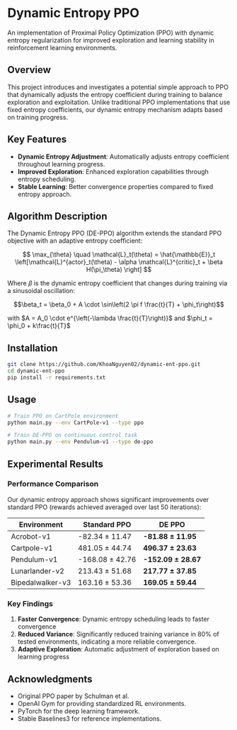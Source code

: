 # Dynamic Entropy PPO

An implementation of Proximal Policy Optimization (PPO) with dynamic entropy regularization for improved exploration and learning stability in reinforcement learning environments.

## Overview

This project introduces and investigates a potential simple approach to PPO that dynamically adjusts the entropy coefficient during training to balance exploration and exploitation. Unlike traditional PPO implementations that use fixed entropy coefficients, our dynamic entropy mechanism adapts based on training progress.

## Key Features

- **Dynamic Entropy Adjustment**: Automatically adjusts entropy coefficient throughout learning progress.
- **Improved Exploration**: Enhanced exploration capabilities through entropy scheduling.
- **Stable Learning**: Better convergence properties compared to fixed entropy approach.

## Algorithm Description

The Dynamic Entropy PPO (DE-PPO) algorithm extends the standard PPO objective with an adaptive entropy coefficient:

$$
\max_{\theta} \quad \mathcal{L}_t(\theta) =  \hat{\mathbb{E}}_t \left[\mathcal{L}^{actor}_t(\theta) - \alpha \mathcal{L}^{critic}_t + \beta H(\pi_\theta)  \right] 
$$

Where $\beta$ is the dynamic entropy coefficient that changes during training via a sinusoidal oscillation:

$$\beta_t = \beta_0 + A \cdot \sin\left(2 \pi f \frac{t}{T} + \phi_t\right)$$

with $A = A_0 \cdot e^{\left(-\lambda \frac{t}{T}\right)}$ and $\phi_t = \phi_0 + k\frac{t}{T}$

## Installation

```bash
git clone https://github.com/KhoaNguyen02/dynamic-ent-ppo.git
cd dynamic-ent-ppo
pip install -r requirements.txt
```

## Usage

```bash
# Train PPO on CartPole environment
python main.py --env CartPole-v1 --type ppo

# Train DE-PPO on continuous control task
python main.py --env Pendulum-v1 --type de-ppo
```

## Experimental Results

### Performance Comparison

Our dynamic entropy approach shows significant improvements over standard PPO (rewards achieved averaged over last 50 iterations):

| Environment | Standard PPO | DE PPO |
|------|-----|--------|
| Acrobot-v1 | -82.34 ± 11.47 | **-81.88 ± 11.95** |
| Cartpole-v1 | 481.05 ± 44.74 | **496.37 ± 23.63** |
| Pendulum-v1 | -168.08 ± 42.76 | **-152.09 ± 28.67** |
| Lunarlander-v2 | 213.43 ± 51.68 | **217.77 ± 37.85** |
| Bipedalwalker-v3 | 163.16 ± 53.36 | **169.05 ± 59.44** |


### Key Findings

1. **Faster Convergence**: Dynamic entropy scheduling leads to faster convergence
3. **Reduced Variance**: Significantly reduced training variance in 80% of tested environments, indicating a more reliable convergence.
4. **Adaptive Exploration**: Automatic adjustment of exploration based on learning progress

## Acknowledgments

- Original PPO paper by Schulman et al.
- OpenAI Gym for providing standardized RL environments.
- PyTorch for the deep learning framework.
- Stable Baselines3 for reference implementations.